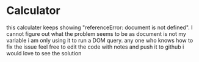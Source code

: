 # Calculator
this calculater keeps showing "referenceError: document is not defined". 
I cannot figure out what the problem seems to be as document is not my variable i am only using it to run a DOM query.
any one who knows how to fix the issue feel free to edit the code with notes and push it to github i would love to see the solution
